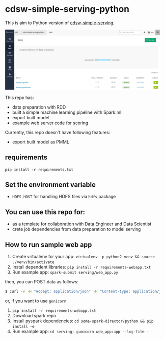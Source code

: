 # cdsw-simple-serving-python

This is aim to Python version of [cdsw-simple-serving](https://github.com/srowen/cdsw-simple-serving).

![](job_screenshot.png)

This repo has:

- data preparation with RDD
- built a simple machine learning pipeline with Spark.ml
- export built model
- example web server code for scoring

Currently, this repo doesn't have following features:

- export built model as PMML

## requirements

`pip install -r requirements.txt`

## Set the environment variable

- `HDFS_HOST` for handling HDFS files via `hdfs` package

## You can use this repo for:

- as a template for collaboration with Data Engineer and Data Scientist
- crete job dependencies from data preparation to model serving

## How to run sample web app

1. Create virtualenv for your app: `virtualenv -p python2 venv && source ./venv/bin/activate`
2. Install dependent libraries: `pip install -r requirements-webapp.txt`
3. Run example app: `spark-submit serving/web_app.py`

then, you can POST data as follows:

```sh
$ curl -v -H "Accept: application/json" -H "Content-type: application/json" -X POST -d '{"Temperature":23.18,"Humidity":27.272,"Light":426,"CO2":721.25,"HumidityRatio":0.00478}' http://localhost:5000/api/predict
```

or, if you want to use `gunicorn`

1. `pip install -r requirements-webapp.txt`
2. Download spark repo
3. Install pyspark dependencies: `cd some-spark-director/python && pip install -e`
4. Run example app: `cd serving; gunicorn web_app:app --log-file -`